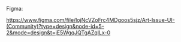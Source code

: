 Figma:

https://www.figma.com/file/lojNcVZoFrc4MDgoos5sjz/Art-Issue-UI-(Community)?type=design&node-id=5-2&mode=design&t=jE5WgqJQTgAZqlLx-0
